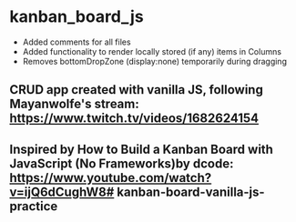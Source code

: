 # kanban_board_js

- Added comments for all files
- Added functionality to render locally stored (if any) items in Columns 
- Removes bottomDropZone (display:none) temporarily during dragging


## CRUD app created with vanilla JS, following Mayanwolfe's stream: https://www.twitch.tv/videos/1682624154 

## Inspired by How to Build a Kanban Board with JavaScript (No Frameworks)by dcode: https://www.youtube.com/watch?v=ijQ6dCughW8# kanban-board-vanilla-js-practice
